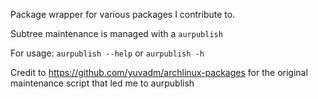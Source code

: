 Package wrapper for various packages I contribute to.

Subtree maintenance is managed with a `aurpublish`

For usage: `aurpublish --help` or `aurpublish -h`

Credit to https://github.com/yuvadm/archlinux-packages for the original maintenance script that led me to aurpublish
